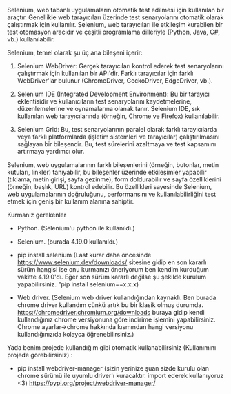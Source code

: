 Selenium, web tabanlı uygulamaların otomatik test edilmesi için kullanılan bir araçtır. Genellikle web tarayıcıları üzerinde test senaryolarını otomatik olarak çalıştırmak için kullanılır. Selenium, web tarayıcıları ile etkileşim kurabilen bir test otomasyon aracıdır ve çeşitli programlama dilleriyle (Python, Java, C#, vb.) kullanılabilir.

Selenium, temel olarak şu üç ana bileşeni içerir:

1. Selenium WebDriver: Gerçek tarayıcıları kontrol ederek test senaryolarını çalıştırmak için kullanılan bir API'dir. Farklı tarayıcılar için farklı WebDriver'lar bulunur (ChromeDriver, GeckoDriver, EdgeDriver, vb.).

2. Selenium IDE (Integrated Development Environment): Bu bir tarayıcı eklentisidir ve kullanıcıların test senaryolarını kaydetmelerine, düzenlemelerine ve oynamalarına olanak tanır. Selenium IDE, sık kullanılan web tarayıcılarında (örneğin, Chrome ve Firefox) kullanılabilir.

3. Selenium Grid: Bu, test senaryolarının paralel olarak farklı tarayıcılarda veya farklı platformlarda (işletim sistemleri ve tarayıcılar) çalıştırılmasını sağlayan bir bileşendir. Bu, test sürelerini azaltmaya ve test kapsamını artırmaya yardımcı olur.

Selenium, web uygulamalarının farklı bileşenlerini (örneğin, butonlar, metin kutuları, linkler) tanıyabilir, bu bileşenler üzerinde etkileşimler yapabilir (tıklama, metin girişi, sayfa gezinme), form doldurabilir ve sayfa özelliklerini (örneğin, başlık, URL) kontrol edebilir. Bu özellikleri sayesinde Selenium, web uygulamalarının doğruluğunu, performansını ve kullanılabilirliğini test etmek için geniş bir kullanım alanına sahiptir.


Kurmanız gerekenler
- Python. (Selenium'u python ile kullanıldı.)
- Selenium. (burada 4.19.0 kullanıldı.)
- pip install selenium (Last kurar daha öncesinde https://www.selenium.dev/downloads/ sitesine gidip en son kararlı sürüm hangisi ise onu kurmanızı öneriyorum ben kendim kurduğum vakitte 4.19.0'dı. Eğer son sürüm kararlı değilse şu şekilde kurulum yapabilirsiniz. "pip install selenium==x.x.x)


 
- Web driver. (Selenium web driver kullandığından kaynaklı. Ben burada chrome driver kullandım çünkü artık bu bir klasik olmuş durumda. https://chromedriver.chromium.org/downloads buraya gidip kendi kullandığınız chrome versiyonuna göre indirime işlemini yapabilirsiniz. Chrome ayarlar->chrome hakkında kısmından hangi versiyonu kullandığınızıda kolayca öğrenebilirsiniz.)

Yada benim projede kullandığım gibi otomatik kullanabilirsiniz (Kullanımını projede görebilirsiniz) :
- pip install webdriver-manager (sizin yerinize şuan sizde kurulu olan chrome sürümü ile uyumlu driver'ı kuracaktır. import ederek kullanıyoruz <3)
https://pypi.org/project/webdriver-manager/